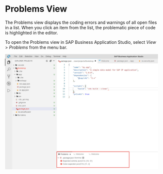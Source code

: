 <!-- loiof5bd850ec2004307a4867286b135f405 -->

# Problems View

The Problems view displays the coding errors and warnings of all open files in a list. When you click an item from the list, the problematic piece of code is highlighted in the editor.

To open the Problems view in SAP Business Application Studio, select *View* \> *Problems* from the menu bar.

![](images/Problems_View-_Eran_efbad33.jpg)


